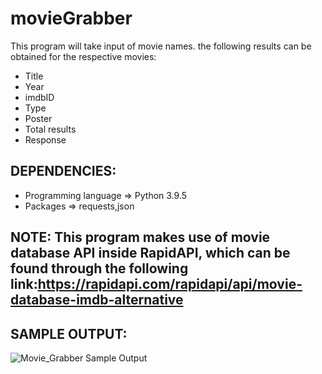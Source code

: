 # movieGrabber

This program will take input of movie names.
the following results can be obtained for the respective movies:

* Title
* Year
* imdbID
* Type
* Poster
* Total results
* Response

## DEPENDENCIES:
* Programming language => Python 3.9.5
* Packages => requests,json

## NOTE: This program makes use of movie database API inside RapidAPI, which can be found through the following link:https://rapidapi.com/rapidapi/api/movie-database-imdb-alternative

## SAMPLE OUTPUT:
![Movie_Grabber Sample Output](https://drive.google.com/file/d/1nENFzssHu_sfCuv55Zneq-mGgO7yOIma/view?usp=sharing)
